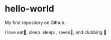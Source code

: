 # hello-world
My first repository on Github.

I love eat:candy:, sleep :sleep: , raves:rainbow:, and clubbing :unicorn:
